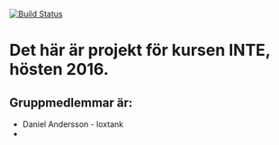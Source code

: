 [![Build Status](https://travis-ci.org/loxtank/INTE-project.svg?branch=master)](https://travis-ci.org/loxtank/INTE-project)

# Det här är projekt för kursen INTE, hösten 2016.


## Gruppmedlemmar är:
* Daniel Andersson - loxtank
* 
